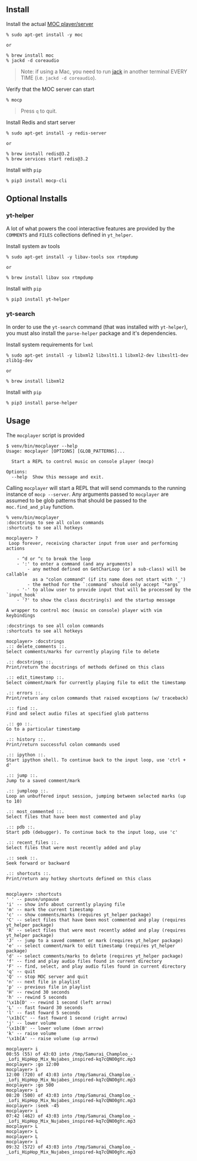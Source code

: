 ## Install

Install the actual [MOC player/server](https://moc.daper.net/)

```
% sudo apt-get install -y moc

or

% brew install moc
% jackd -d coreaudio
```

> Note: if using a Mac, you need to run [jack](http://www.jackaudio.org/) in
> another terminal EVERY TIME (i.e. `jackd -d coreaudio`).

Verify that the MOC server can start

```
% mocp
```

> Press `q` to quit.

Install Redis and start server

```
% sudo apt-get install -y redis-server

or

% brew install redis@3.2
% brew services start redis@3.2
```

Install with `pip`

```
% pip3 install mocp-cli
```

## Optional Installs

### yt-helper

A lot of what powers the cool interactive features are provided by the
`COMMENTS` and `FILES` collections defined in `yt_helper`.

Install system av tools

```
% sudo apt-get install -y libav-tools sox rtmpdump

or

% brew install libav sox rtmpdump
```

Install with `pip`

```
% pip3 install yt-helper
```

### yt-search

In order to use the `yt-search` command (that was installed with `yt-helper`),
you must also install the `parse-helper` package and it's dependencies.

Install system requirements for `lxml`

```
% sudo apt-get install -y libxml2 libxslt1.1 libxml2-dev libxslt1-dev zlib1g-dev

or

% brew install libxml2
```

Install with `pip`

```
% pip3 install parse-helper
```

## Usage

The `mocplayer` script is provided

```
$ venv/bin/mocplayer --help
Usage: mocplayer [OPTIONS] [GLOB_PATTERNS]...

  Start a REPL to control music on console player (mocp)

Options:
  --help  Show this message and exit.
```

Calling `mocplayer` will start a REPL that will send commands to the running
instance of `mocp --server`. Any arguments passed to `mocplayer` are assumed to
be glob patterns that should be passed to the `moc.find_and_play` function.

```
% venv/bin/mocplayer
:docstrings to see all colon commands
:shortcuts to see all hotkeys

mocplayer> ?
 Loop forever, receiving character input from user and performing actions

    - ^d or ^c to break the loop
    - ':' to enter a command (and any arguments)
        - any method defined on GetCharLoop (or a sub-class) will be callable
          as a "colon command" (if its name does not start with '_')
        - the method for the `:command` should only accept `*args`
    - '-' to allow user to provide input that will be processed by the `input_hook`
    - '?' to show the class docstring(s) and the startup message

A wrapper to control moc (music on console) player with vim keybindings

:docstrings to see all colon commands
:shortcuts to see all hotkeys

mocplayer> :docstrings
.:: delete_comments ::.
Select comments/marks for currently playing file to delete

.:: docstrings ::.
Print/return the docstrings of methods defined on this class

.:: edit_timestamp ::.
Select comment/mark for currently playing file to edit the timestamp

.:: errors ::.
Print/return any colon commands that raised exceptions (w/ traceback)

.:: find ::.
Find and select audio files at specified glob patterns

.:: go ::.
Go to a particular timestamp

.:: history ::.
Print/return successful colon commands used

.:: ipython ::.
Start ipython shell. To continue back to the input loop, use 'ctrl + d'

.:: jump ::.
Jump to a saved comment/mark

.:: jumploop ::.
Loop an unbuffered input session, jumping between selected marks (up to 10)

.:: most_commented ::.
Select files that have been most commented and play

.:: pdb ::.
Start pdb (debugger). To continue back to the input loop, use 'c'

.:: recent_files ::.
Select files that were most recently added and play

.:: seek ::.
Seek forward or backward

.:: shortcuts ::.
Print/return any hotkey shortcuts defined on this class


mocplayer> :shortcuts
' ' -- pause/unpause
'i' -- show info about currently playing file
'm' -- mark the current timestamp
'c' -- show comments/marks (requires yt_helper package)
'C' -- select files that have been most commented and play (requires yt_helper package)
'R' -- select files that were most recently added and play (requires yt_helper package)
'J' -- jump to a saved comment or mark (requires yt_helper package)
'e' -- select comment/mark to edit timestamp (requires yt_helper package)
'd' -- select comments/marks to delete (requires yt_helper package)
'f' -- find and play audio files found in current directory
'F' -- find, select, and play audio files found in current directory
'q' -- quit
'Q' -- stop MOC server and quit
'n' -- next file in playlist
'p' -- previous file in playlist
'H' -- rewind 30 seconds
'h' -- rewind 5 seconds
'\x1b[D' -- rewind 1 second (left arrow)
'L' -- fast foward 30 seconds
'l' -- fast foward 5 seconds
'\x1b[C' -- fast foward 1 second (right arrow)
'j' -- lower volume
'\x1b[B' -- lower volume (down arrow)
'k' -- raise volume
'\x1b[A' -- raise volume (up arrow)

mocplayer> i
00:55 (55) of 43:03 into /tmp/Samurai_Champloo_-_Lofi_HipHop_Mix_Nujabes_inspired-kq7cQNO0gYc.mp3
mocplayer> :go 12:00
mocplayer> i
12:00 (720) of 43:03 into /tmp/Samurai_Champloo_-_Lofi_HipHop_Mix_Nujabes_inspired-kq7cQNO0gYc.mp3
mocplayer> :go 500
mocplayer> i
08:20 (500) of 43:03 into /tmp/Samurai_Champloo_-_Lofi_HipHop_Mix_Nujabes_inspired-kq7cQNO0gYc.mp3
mocplayer> :seek -45
mocplayer> i
07:42 (462) of 43:03 into /tmp/Samurai_Champloo_-_Lofi_HipHop_Mix_Nujabes_inspired-kq7cQNO0gYc.mp3
mocplayer> L
mocplayer> L
mocplayer> L
mocplayer> i
09:32 (572) of 43:03 into /tmp/Samurai_Champloo_-_Lofi_HipHop_Mix_Nujabes_inspired-kq7cQNO0gYc.mp3
```

